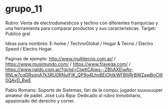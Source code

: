 # grupo_11

Rubro: Venta de electrodomesticos y techno con diferentes franquicias y una herramienta para comparar productos y sus caracteristicas.
Target: Publico gral

Ideas para nombres: E-home / TechnoGlobal / Hogar & Tecno / Electro Speed / Electro Hogar.

Paginas de ejemplo: http://www.multitecno.com.ar/ / https://www.musimundo.com/ / https://www.fravega.com/ / https://www.naldo.com.ar/?gclid=CjwKCAjws--ZBhAXEiwAv-RNLw7cqDRsqnA7k3RU0RNuIFIK_QP9o4LhyBEiOhtkWFBIljRrBWZawBoCl60QAvD_BwE


Pablo Romano: Soporte de Sistemas, fan de la compu, jugador suuuuuuper amateur de padel.
José Luis Ripa: Dedicado al rubro Inmobiliario, apasionado del derecho y correr.
